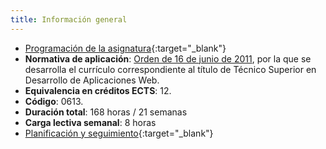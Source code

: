 ```yaml
---
title: Información general
---
```


- [Programación de la asignatura](assets/INF-2DAW-DWESE-C23-24.pdf){:target="_blank"}
- **Normativa de aplicación**: [Orden de 16 de junio de
  2011](http://www.juntadeandalucia.es/boja/2011/149/23), por la que se
  desarrolla el currículo correspondiente al título de Técnico Superior en
  Desarrollo de Aplicaciones Web.
- **Equivalencia en créditos ECTS**: 12.
- **Código**: 0613.
- **Duración total**: 168 horas / 21 semanas
- **Carga lectiva semanal**: 8 horas
- [Planificación y seguimiento](https://checkvist.com/checklists/844345){:target="_blank"}
